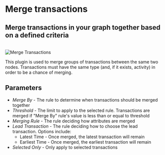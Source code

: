 # Merge transactions

## Merge transactions in your graph together based on a defined criteria

<br />
<img src="../ext/docs/CoreDataAccessView/resources/MergeTransactions.png" alt="Merge Transactions" />
<br />

This plugin is used to merge groups of transactions between the same two
nodes. Transactions must have the same type (and, if it exists,
activity) in order to be a chance of merging.

## Parameters

-   *Merge By* - The rule to determine when transactions should be
    merged together
-   *Threshold* - The limit to apply to the selected rule. Transactions are merged if "Merge By" rule's value is less than or equal to threshold
-   *Merging Rule* - The rule deciding how attributes are merged
-   *Lead Transaction* - The rule deciding how to choose the lead
    transaction. Options include:
    -   Latest Time - Once merged, the latest transaction will remain
    -   Earliest Time - Once merged, the earliest transaction will
        remain
-   *Selected Only* - Only apply to selected transactions
